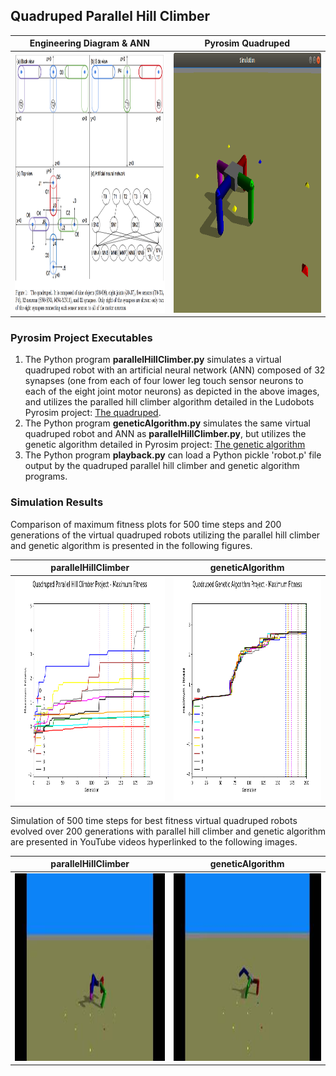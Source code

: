 ## Quadruped Parallel Hill Climber

Engineering Diagram & ANN | Pyrosim Quadruped
------------------------- | -----------------
<img src="./kA4oznt.png" width="485" height="416" alt="Quadruped Virtual Robot Engineering Diagram from https://imgur.com/kA4oznt"> | <img src="./quadruped.png" width="485" height="416" alt="Virtual Quadruped Robot"/>

### Pyrosim Project Executables

1. The Python program **parallelHillClimber.py** simulates a virtual quadruped robot with an artificial neural network (ANN) composed of 32 synapses (one from each of four lower leg touch sensor neurons to each of the eight joint motor neurons) as depicted in the above images, and utilizes the paralled hill climber algorithm detailed in the Ludobots Pyrosim project: [The quadruped](https://www.reddit.com/r/ludobots/wiki/pyrosim/quadruped).
2. The Python program **geneticAlgorithm.py** simulates the same virtual quadruped robot and ANN as **parallelHillClimber.py**, but utilizes the genetic algorithm detailed in Pyrosim project: [The genetic algorithm](https://www.reddit.com/r/ludobots/wiki/pyrosim/geneticalgorithm)
3. The Python program **playback.py** can load a Python pickle 'robot.p' file output by the quadruped parallel hill climber and genetic algorithm programs.

### Simulation Results

Comparison of maximum fitness plots for 500 time steps and 200 generations of the virtual quadruped robots utilizing the parallel hill climber and genetic algorithm is presented in the following figures.

**parallelHillClimber** | **geneticAlgorithm**
----------------------- | --------------------
<img src="./parallelHillClimber_max_fitness.png" width="480" height="360" alt="Quadruped Parallel Hill Climber Project - Maximum Fitness Plot"/> | <img src="./geneticAlgorithm_max_fitness.png" width="480" height="360" alt="Quaduped Genetic Algorithm Project - Maximum Fitness Plot"/>

Simulation of 500 time steps for best fitness virtual quadruped robots evolved over 200 generations with parallel hill climber and genetic algorithm are presented in YouTube videos hyperlinked to the following images.

**parallelHillClimber** | **geneticAlgorithm**
----------------------- | --------------------
<a href="https://youtu.be/cD7dX3z-k9o"><img src="./quadPHC.jpg" alt="YouTube video of parallel hill climber evolved quadruped robot" width="450" height="300"></a> | <a href="https://youtu.be/hm62Is5VzUE"><img src="./quadGA.jpg" alt="YouTube video of genetic algorithm evolved quadruped robot" width="450" height="300"></a>
